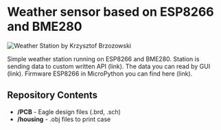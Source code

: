 # Weather sensor based on ESP8266 and BME280

![Weather Station by Krzysztof Brzozowski](https://krzysztofbrzozowski.pl/media/2020/01/18/czujnik-temperatury-wilgotnosci-cisnienia-BME280-ESP8266.jpg)

Simple weather station running on ESP8266 and BME280. Station is sending data to custom written API (link). The data you can read by GUI (link).
Firmware ESP8266 in MicroPython you can find here (link).

## Repository Contents

- **/PCB** - Eagle design files (.brd, .sch)
- **/housing** - .obj files to print case
